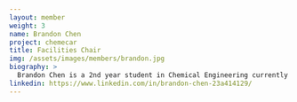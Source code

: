 ```yaml
---
layout: member
weight: 3
name: Brandon Chen
project: chemecar
title: Facilities Chair
img: /assets/images/members/brandon.jpg
biography: >
  Brandon Chen is a 2nd year student in Chemical Engineering currently on a Co-op term. In his second year on the Chem-E Car team, Brandon is leading the  Senior Laboratory team in designing a new timing mechanism using safer, more economical chemicals. Brandon is also an active member of the Algae team, where he focuses on extraction of chemicals from algae. When he's not working in the lab, Brandon is trying to predict the weather. 
linkedin: https://www.linkedin.com/in/brandon-chen-23a414129/
---
```

